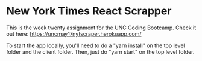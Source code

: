 # New York Times React Scrapper
This is the week twenty assignment for the UNC Coding Bootcamp. Check it out here: https://uncmay17nytscraper.herokuapp.com/

To start the app locally, you'll need to do a "yarn install" on the top level folder and the client folder. Then, just do "yarn start" on the top level folder.
